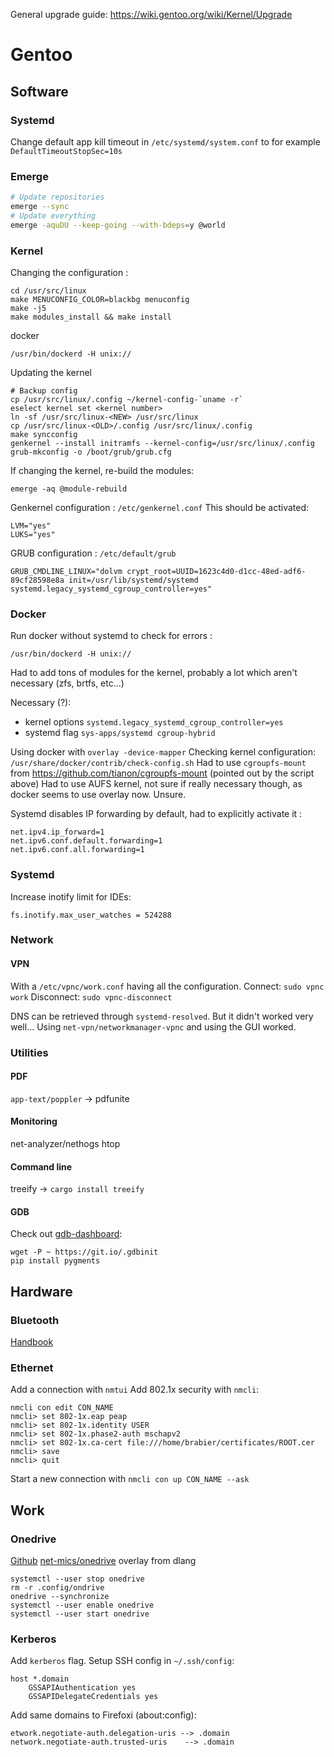 General upgrade guide: https://wiki.gentoo.org/wiki/Kernel/Upgrade

Gentoo
======

Software
--------

### Systemd

Change default app kill timeout in `/etc/systemd/system.conf` to for example `DefaultTimeoutStopSec=10s`

### Emerge

```bash
# Update repositories
emerge --sync
# Update everything
emerge -aquDU --keep-going --with-bdeps=y @world
```

### Kernel

Changing the configuration :
```
cd /usr/src/linux
make MENUCONFIG_COLOR=blackbg menuconfig
make -j5
make modules_install && make install
```

docker
```
/usr/bin/dockerd -H unix://
```

Updating the kernel
```
# Backup config
cp /usr/src/linux/.config ~/kernel-config-`uname -r`
eselect kernel set <kernel number>
ln -sf /usr/src/linux-<NEW> /usr/src/linux
cp /usr/src/linux-<OLD>/.config /usr/src/linux/.config
make syncconfig
genkernel --install initramfs --kernel-config=/usr/src/linux/.config
grub-mkconfig -o /boot/grub/grub.cfg
```

If changing the kernel, re-build the modules:
```
emerge -aq @module-rebuild
```

Genkernel configuration : `/etc/genkernel.conf`
This should be activated:
```
LVM="yes"
LUKS="yes"
```

GRUB configuration : `/etc/default/grub`
```
GRUB_CMDLINE_LINUX="dolvm crypt_root=UUID=1623c4d0-d1cc-48ed-adf6-89cf28598e8a init=/usr/lib/systemd/systemd systemd.legacy_systemd_cgroup_controller=yes"
```

### Docker

Run docker without systemd to check for errors :
```
/usr/bin/dockerd -H unix://
```

Had to add tons of modules for the kernel, probably a lot which aren't necessary (zfs, brtfs, etc...)

Necessary (?):
- kernel options `systemd.legacy_systemd_cgroup_controller=yes`
- systemd flag `sys-apps/systemd cgroup-hybrid`

Using docker with `overlay -device-mapper`
Checking kernel configuration: `/usr/share/docker/contrib/check-config.sh`
Had to use `cgroupfs-mount` from https://github.com/tianon/cgroupfs-mount (pointed out by the script above)
Had to use AUFS kernel, not sure if really necessary though, as docker seems to use overlay now. Unsure.

Systemd disables IP forwarding by default, had to explicitly activate it :
```
net.ipv4.ip_forward=1
net.ipv6.conf.default.forwarding=1
net.ipv6.conf.all.forwarding=1
```

### Systemd

Increase inotify limit for IDEs:
```
fs.inotify.max_user_watches = 524288
```


### Network

#### VPN
With a `/etc/vpnc/work.conf` having all the configuration.
Connect: `sudo vpnc work`
Disconnect: `sudo vpnc-disconnect`

DNS can be retrieved through `systemd-resolved`. But it didn't worked very well...
Using `net-vpn/networkmanager-vpnc` and using the GUI worked.

### Utilities

#### PDF

`app-text/poppler` -> pdfunite

#### Monitoring

net-analyzer/nethogs
htop

#### Command line

treeify -> `cargo install treeify`


#### GDB

Check out [gdb-dashboard](https://github.com/cyrus-and/gdb-dashboard):
```
wget -P ~ https://git.io/.gdbinit
pip install pygments
```

Hardware
--------

### Bluetooth

[Handbook](https://wiki.gentoo.org/wiki/Bluetooth#Device_pairing)

### Ethernet

Add a connection with `nmtui`
Add 802.1x security with `nmcli`:
```
nmcli con edit CON_NAME
nmcli> set 802-1x.eap peap
nmcli> set 802-1x.identity USER
nmcli> set 802-1x.phase2-auth mschapv2
nmcli> set 802-1x.ca-cert file:///home/brabier/certificates/ROOT.cer
nmcli> save
nmcli> quit
```
Start a new connection with `nmcli con up CON_NAME --ask`

Work
----

### Onedrive

[Github](https://github.com/skilion/onedrive)
[net-mics/onedrive](https://gpo.zugaina.org/net-misc/onedrive) overlay from dlang

```
systemctl --user stop onedrive
rm -r .config/ondrive
onedrive --synchronize
systemctl --user enable onedrive
systemctl --user start onedrive
```

### Kerberos

Add `kerberos` flag.
Setup SSH config in `~/.ssh/config`:
```
host *.domain
    GSSAPIAuthentication yes
    GSSAPIDelegateCredentials yes
```
Add same domains to Firefoxi (about:config):
```
etwork.negotiate-auth.delegation-uris --> .domain
network.negotiate-auth.trusted-uris    --> .domain
```

